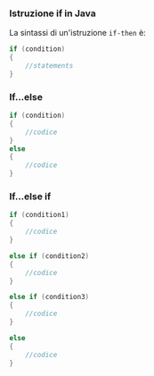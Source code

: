 ### Istruzione if in Java

La sintassi di un'istruzione `if-then` è:

```java
if (condition)
{
	//statements
}
```

### If...else

```java
if (condition)
{
	//codice
}
else
{
	//codice
}
```

### If...else if

```java
if (condition1)
{
	//codice
}

else if (condition2)
{
	//codice
}

else if (condition3)
{
	//codice
}

else
{
	//codice
}
```

